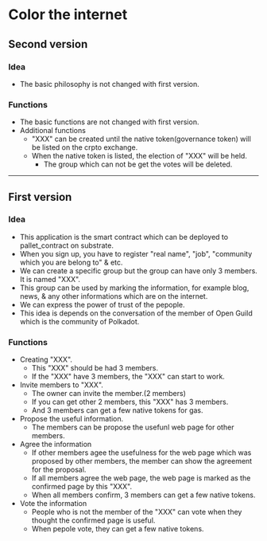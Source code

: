 # Color the internet
## Second version
### Idea
- The basic philosophy is not changed with first version.
### Functions
- The basic functions are not changed with first version.
- Additional functions
  - "XXX" can be created until the native token(governance token) will be listed on the crpto exchange.
  - When the native token is listed, the election of "XXX" will be held.
    - The group which can not be get the votes will be deleted.  
---
## First version
### Idea
- This application is the smart contract which can be deployed to pallet_contract on substrate.
- When you sign up, you have to register "real name", "job", "community which you are belong to" & etc.
- We can create a specific group but the group can have only 3 members. It is named "XXX".
- This group can be used by marking the information, for example blog, news, & any other informations which are on the internet.
- We can express the power of trust of the pepople.
- This idea is depends on the conversation of the member of Open Guild which is the community of Polkadot. 
### Functions
- Creating "XXX".
  - This "XXX" should be had 3 members.
  - If the "XXX" have 3 members, the "XXX" can start to work.
- Invite members to "XXX".
  - The owner can invite the member.(2 members)
  - If you can get other 2 members, this "XXX" has 3 members.
  - And 3 members can get a few native tokens for gas.
- Propose the useful information.
  - The members can be propose the usefunl web page for other members.
- Agree the information
  - If other members agee the usefulness for the web page which was proposed by other members, the member can show the agreement for the proposal.
  - If all members agree the web page, the web page is marked as the confirmed page by this "XXX".
  - When all members confirm, 3 members can get a few native tokens.
- Vote the information
  - People who is not the member of the "XXX" can vote when they thought the confirmed page is useful.
  - When pepole vote, they can get a few native tokens.
